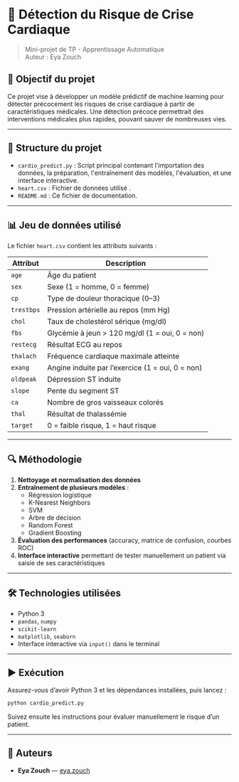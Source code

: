 # 💓 Détection du Risque de Crise Cardiaque

> Mini-projet de TP - Apprentissage Automatique  
> Auteur : Eya Zouch

## 🧠 Objectif du projet

Ce projet vise à développer un modèle prédictif de machine learning pour détecter précocement les risques de crise cardiaque à partir de caractéristiques médicales. Une détection précoce permettrait des interventions médicales plus rapides, pouvant sauver de nombreuses vies.

---

## 📁 Structure du projet

- `cardio_predict.py` : Script principal contenant l'importation des données, la préparation, l'entraînement des modèles, l'évaluation, et une interface interactive.
- `heart.csv` : Fichier de données utilisé .
- `README.md` : Ce fichier de documentation.

---

## 📊 Jeu de données utilisé

Le fichier `heart.csv` contient les attributs suivants :

| Attribut        | Description |
|----------------|-------------|
| `age`          | Âge du patient |
| `sex`          | Sexe (1 = homme, 0 = femme) |
| `cp`           | Type de douleur thoracique (0–3) |
| `trestbps`     | Pression artérielle au repos (mm Hg) |
| `chol`         | Taux de cholestérol sérique (mg/dl) |
| `fbs`          | Glycémie à jeun > 120 mg/dl (1 = oui, 0 = non) |
| `restecg`      | Résultat ECG au repos |
| `thalach`      | Fréquence cardiaque maximale atteinte |
| `exang`        | Angine induite par l’exercice (1 = oui, 0 = non) |
| `oldpeak`      | Dépression ST induite |
| `slope`        | Pente du segment ST |
| `ca`           | Nombre de gros vaisseaux colorés |
| `thal`         | Résultat de thalassémie |
| `target`       | 0 = faible risque, 1 = haut risque |

---

## 🔍 Méthodologie

1. **Nettoyage et normalisation des données**
2. **Entraînement de plusieurs modèles** :
   - Régression logistique
   - K-Nearest Neighbors
   - SVM
   - Arbre de décision
   - Random Forest
   - Gradient Boosting
3. **Évaluation des performances** (accuracy, matrice de confusion, courbes ROC)
4. **Interface interactive** permettant de tester manuellement un patient via saisie de ses caractéristiques

---

## 🛠️ Technologies utilisées

- Python 3
- `pandas`, `numpy`
- `scikit-learn`
- `matplotlib`, `seaborn`
- Interface interactive via `input()` dans le terminal

---

## ▶️ Exécution

Assurez-vous d’avoir Python 3 et les dépendances installées, puis lancez :

```bash
python cardio_predict.py
```

Suivez ensuite les instructions pour évaluer manuellement le risque d’un patient.

---

## 📌 Auteurs

- **Eya Zouch** — [eya.zouch](mailto:eya.zouch@example.com)
